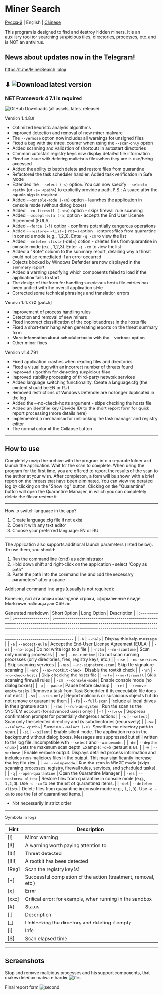 # Miner Search

[Русский](README.ru.md) | English | [Chinese](README.cn.md)

This program is designed to find and destroy hidden miners.
It is an auxiliary tool for searching suspicious files, directories, processes, etc. and is NOT an antivirus.

## News about updates now in the Telegram!
https://t.me/MinerSearch_blog
## ⬇ ![Download latest version](https://github.com/BlendLog/MinerSearch/releases/latest)
### NET Framework 4.7.1 is required

![GitHub Downloads (all assets, latest release)](https://img.shields.io/github/downloads/BlendLog/MinerSearch/latest/total?logoColor=AA00F0&color=Navy)

Version 1.4.8.0

- Optimized heuristic analysis algorithms
- Improved detection and removal of new miner malware
- The `--verbose` option now includes all warnings for unsigned files
- Fixed a bug with the threat counter when using the `--scan-only` option
- Added scanning and validation of shortcuts in autostart directories
- Common autostart registry keys now display detailed file information
- Fixed an issue with deleting malicious files when they are in use/being accessed
- Added the ability to batch delete and restore files from quarantine
- Refactored the task scheduler handler. Added task verification in Safe Mode
- Extended the `--select (-s)` option. You can now specify `--select= <path>` (or `-s= <path>`) to explicitly provide a path. P.S.: A space after the equals sign is required
- Added `--console-mode (-cm)` option - launches the application in console mode (without dialog boxes)
- Added `--no-firewall (-nfw)` option - skips firewall rule scanning
- Added `--accept-eula (-a)` option - accepts the End User License Agreement (EULA)
- Added `--force (-f)` option - confirms potentially dangerous operations
- Added `--restore= <list>` (-res=) option - restores files from quarantine in console mode (e.g., 1,2,3). Enter `-q -cm` to view the list
- Added `--delete= <list>` (-del=) option - deletes files from quarantine in console mode (e.g., 1,2,3). Enter `-q -cm` to view the list
- Added a "Note" column to the summary report, detailing why a threat could not be remediated if an error occurred
- Objects blocked by Windows Defender are now displayed in the summary report
- Added a warning specifying which components failed to load if the application fails to start
- The design of the form for handling suspicious hosts file entries has been unified with the overall application style
- Corrected some technical phrasings and translation errors


Version 1.4.7.92 \[patch\]

- Improvement of process handling rules
- Detection and removal of new miners
- Fixed incorrect classification of the copilot address in the hosts file
- Fixed a short-term hang when generating reports on the threat summary form
- More information about scheduler tasks with the --verbose option
- Other minor fixes

Version v1.4.7.91

- Fixed application crashes when reading files and directories.
- Fixed a visual bug with an incorrect number of threats found
- Improved algorithm for detecting suspicious files
- Improved stability processing of third-party network services
- Added language switching functionality. Create a language.cfg (the content should be EN or RU)
- Removed restrictions of Windows Defender are no longer duplicated in the log
- Added the --no-check-hosts argument - skips checking the hosts file
- Added an identifier key (Devide ID) to the short report form for quick report processing (more details here)
- Implemented a mechanism for unblocking the task manager and registry editor
- The normal color of the Collapse button

-----------------------------------------

## How to use

Completely unzip the archive with the program into a separate folder and launch the application. Wait for the scan to complete. When using the program for the first time, you are offered to report the results of the scan to the author at your wish. After completion, a form will be shown with a brief report on the threats that have been eliminated. You can view the detailed log by clicking on the "Show log" button. Clicking on the "Quarantine" button will open the Quarantine Manager, in which you can completely delete the file or restore it.

----------------
How to switch language in the app?

1) Create language.cfg file if not exist
2) Open it with any text editor
3) Choose your preferred language: EN or RU

----------------

The application also supports additional launch parameters (listed below). To use them, you should:
1) Run the command line (cmd) as administrator
2) Hold down shift and right-click on the application - select "Copy as path"
3) Paste the path into the command line and add the necessary parameters* after a space

Additional command line args (usually is not required):

Конечно, вот эти опции командной строки, оформленные в виде Markdown-таблицы для GitHub:

Generated markdown
| Short Option | Long Option         | Description                                                                                                                                                                                                                                                                                                                         |
| :----------- | :------------------ | :---------------------------------------------------------------------------------------------------------------------------------------------------------------------------------------------------------------------------------------------------------------------------------------------------------------------------------- |
| `-h`         | `--help`            | Display this help message                                                                                                                                                                                                                                                                                                           |
| `-a`         | `--accept-eula`     | Accept the End-User License Agreement (EULA)                                                                                                                                                                                                                                                                                        |
| `-nl`        | `--no-logs`         | Do not write logs to a file                                                                                                                                                                                                                                                                                                         |
| `-nstm`      | `--no-scantime`     | Scan only running processes                                                                                                                                                                                                                                                                                                         |
| `-nr`        | `--no-runtime`      | Do not scan running processes (only directories, files, registry keys, etc.)                                                                                                                                                                                                                                                        |
| `-nse`       | `--no-services`     | Skip scanning services                                                                                                                                                                                                                                                                                                              |
| `-nss`       | `--no-signature-scan` | Skip file signature scanning                                                                                                                                                                                                                                                                                                        |
| `-nrc`       | `--no-rootkit-check` | Disable the rootkit check                                                                                                                                                                                                                                                                                                           |
| `-nch`       | `--no-check-hosts` | Skip checking the hosts file                                                                                                                                                                                                                                                                                                        |
| `-nfw`       | `--no-firewall`     | Skip scanning firewall rules                                                                                                                                                                                                                                                                                                        |
| `-cm`        | `--console-mode`    | Enable console mode (no dialog boxes)                                                                                                                                                                                                                                                                                               |
| `-p`         | `--pause`           | Pause before cleanup                                                                                                                                                                                                                                                                                                                |
| `-ret`       | `--remove-empty-tasks` | Remove a task from Task Scheduler if its executable file does not exist                                                                                                                                                                                                                                                           |
| `-so`        | `--scan-only`       | Report malicious or suspicious objects but do not remove or quarantine them                                                                                                                                                                                                                                                         |
| `-fs`        | `--full-scan`       | Include all local drives in the signature scan                                                                                                                                                                                                                                                                                      |
| `-ras`       | `--run-as-system`   | Run the scan as the SYSTEM account (for advanced users only)                                                                                                                                                                                                                                                                        |
| `-f`         | `--force`           | Suppress confirmation prompts for potentially dangerous actions                                                                                                                                                                                                                                                                     |
| `-s`         | `--select`          | Scan only the selected directory and its subdirectories (recursively)                                                                                                                                                                                                                                                               |
| `-s=`        | `--select= <path>`  | Same as `--select (-s)`. Specifies the directory path to scan.                                                                                                                                                                                                                                                                      |
| `-si`        | `--silent`          | Enable silent mode. The application runs in the background without dialog boxes. Messages are suppressed but still written to the log file. Incompatible with `--select` and `--winpemode`.                                                                                                                                             |
| `-d=`        | `--depth=<num>`     | Sets the maximum scan depth. Example: `-d=5` (default is 8).                                                                                                                                                                                                                                                                        |
| `-v`         | `--verbose`         | Enable verbose output. Displays detailed process information and includes non-malicious files in the output. This may significantly increase the log file size.                                                                                                                                                                   |
| `-w`         | `--winpemode`       | Run the scan in WinPE mode (skips scanning processes, registry, firewall rules, services, and scheduled tasks).                                                                                                                                                                                                                   |
| `-q`         | `--open-quarantine` | Open the Quarantine Manager                                                                                                                                                                                                                                                                                                         |
| `-res`       | `--restore= <list>` | Restore files from quarantine in console mode (e.g., `1,2,3`). Use `-q -cm` to see the list of quarantined items.                                                                                                                                                                                                                    |
| `-del`       | `--delete= <list>` | Delete files from quarantine in console mode (e.g., `1,2,3`). Use `-q -cm` to see the list of quarantined items.                                                                                                                                                                                                                      |


* Not necessarily in strict order
--------------------------------------------------------------

Symbols in logs

| Hint | Description |
|-----------|----------|
|    [!] | Minor warning |
| [!!] | A warning worth paying attention to |
|  [!!!] | Threat detected |
| [!!!!] | A rootkit has been detected |
| [Reg] | Scan the registry key(s) |
|    [+] | Successful completion of the action (treatment, removal, etc.) |
|    [x] | Error |
| [xxx] | Critical error: for example, when running in the sandbox |
|    [#] | Status |
| [.] | Description |
|    [_] | Unblocking the directory and deleting if empty |
| [i] | Info |
|    [$] | Scan elapsed time |

----------------------------

## Screenshots
Stop and remove malicious processes and his support components, that makes deletion malware harder
![first](https://github.com/user-attachments/assets/29828484-6d57-4e71-ad5c-641913ce34f7)

Final report form
![second](https://github.com/user-attachments/assets/309e7625-bc57-4b80-9052-4805c33f9486)


